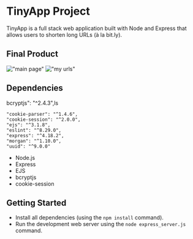 # TinyApp Project

TinyApp is a full stack web application built with Node and Express that allows users to shorten long URLs (à la bit.ly).

## Final Product

!["main page"](https://github.com/Staceyjean1/tinyapp/issues/1)
!["my urls"](https://github.com/Staceyjean1/tinyapp/issues/3)

## Dependencies
bcryptjs": "^2.4.3",ls

    "cookie-parser": "^1.4.6",
    "cookie-session": "^2.0.0",
    "ejs": "^3.1.8",
    "eslint": "^8.29.0",
    "express": "^4.18.2",
    "morgan": "^1.10.0",
    "uuid": "^9.0.0"
- Node.js
- Express
- EJS
- bcryptjs
- cookie-session

## Getting Started

- Install all dependencies (using the `npm install` command).
- Run the development web server using the `node express_server.js` command.
